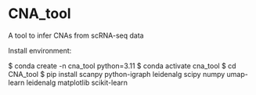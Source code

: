 # CNA_tool
A tool to infer CNAs from scRNA-seq data


Install environment:

$ conda create -n cna_tool python=3.11
$ conda activate cna_tool
$ cd CNA_tool
$ pip install scanpy python-igraph leidenalg scipy numpy umap-learn leidenalg matplotlib scikit-learn
